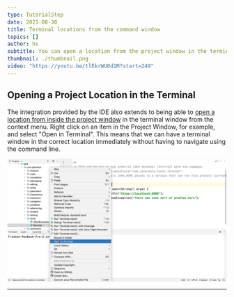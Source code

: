 ```yaml
---
type: TutorialStep
date: 2021-08-30
title: Terminal locations from the command window
topics: []
author: hs
subtitle: You can open a location from the project window in the terminal window
thumbnail: ./thumbnail.png
video: "https://youtu.be/tlEkrWU0d1M?start=249"
---
```


## Opening a Project Location in the Terminal

The integration provided by the IDE also extends to being able to [open a location from inside the project window](https://www.jetbrains.com/help/idea/terminal-emulator.html#open-terminal) in the terminal window from the context menu. Right click on an item in the Project Window, for example, and select "Open in Terminal". This means that we can have a terminal window in the correct location immediately without having to navigate using the command line.

![Open in Terminal](open-in-terminal.png)

---
